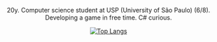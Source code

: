 <div align="center">
  <p>20y. Computer science student at USP (University of São Paulo) (6/8). Developing a game in free time. C# curious.</p>

  [![Top Langs](https://github-readme-stats.vercel.app/api/top-langs/?username=gabrielaugz&layout=donut)](https://github.com/anuraghazra/github-readme-stats)
</div>
